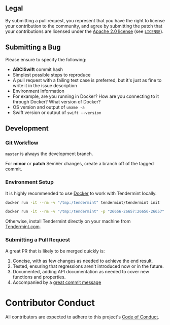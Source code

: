 ## Legal

By submitting a pull request, you represent that you have the right to license your contribution to the community, and agree by submitting the patch
that your contributions are licensed under the [Apache 2.0 license](https://www.apache.org/licenses/LICENSE-2.0.html) (see [`LICENSE`](../LICENSE)).

## Submitting a Bug

Please ensure to specify the following:

* **ABCISwift** commit hash
* Simplest possible steps to reproduce
* A pull request with a failing test case is preferred, but it's just as fine to write it in the issue description
* Environment Information
* For example, are you running in Docker? How are you connecting to it through Docker? What version of Docker?
* OS version and output of `uname -a`
* Swift version or output of `swift --version`

## Development

### Git Workflow

`master` is always the development branch.

For **minor** or **patch** SemVer changes, create a branch off of the tagged commit.

### Environment Setup

It is highly recommended to use [Docker](https://docker.com) to work with Tendermint locally.

```bash
docker run -it --rm -v "/tmp:/tendermint" tendermint/tendermint init

docker run -it --rm -v "/tmp:/tendermint" -p "26656-26657:26656-26657"  tendermint/tendermint node --proxy_app="tcp://host.docker.internal:26658"
```

Otherwise, install Tendermint directly on your machine from [Tendermint.com](https://tendermint.com/docs/introduction/quick-start.html#overview).

### Submitting a Pull Request

A great PR that is likely to be merged quickly is:

1. Concise, with as few changes as needed to achieve the end result.
1. Tested, ensuring that regressions aren't introduced now or in the future.
1. Documented, adding API documentation as needed to cover new functions and properties.
1. Accompanied by a [great commit message](https://chris.beams.io/posts/git-commit/)

# Contributor Conduct

All contributors are expected to adhere to this project's [Code of Conduct](CODE_OF_CONDUCT.md).
